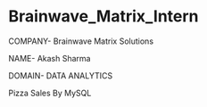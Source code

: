 # Brainwave_Matrix_Intern

COMPANY- Brainwave Matrix Solutions

NAME- Akash Sharma

DOMAIN- DATA ANALYTICS

Pizza Sales By MySQL
